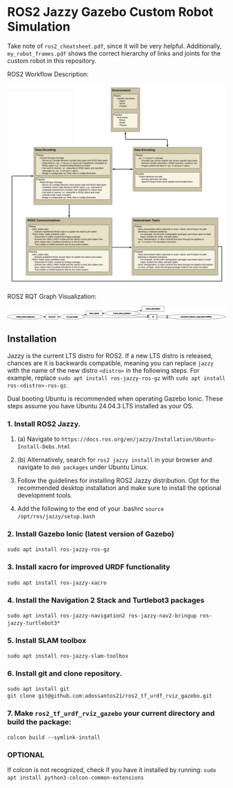 # ROS2 Jazzy Gazebo Custom Robot Simulation

Take note of `ros2_cheatsheet.pdf`, since it will be very helpful. Additionally, `my_robot_frames.pdf` shows the correct hierarchy of links and joints for the custom robot in this repository.

ROS2 Workflow Description:

![ROS2 Workflow](figs/ROS2_Workflow.png)

ROS2 RQT Graph Visualization:

![RQT Pipeline](figs/rosgraph.png)

## Installation

Jazzy is the current LTS distro for ROS2. If a new LTS distro is released, chances are it is backwards compatible, meaning you can replace `jazzy` with the name of the new distro `<distro>` in the following steps. For example, replace `sudo apt install ros-jazzy-ros-gz` with `sudo apt install ros-<distro>-ros-gz`.

Dual booting Ubuntu is recommended when operating Gazebo Ionic. These steps assume you have Ubuntu 24.04.3 LTS installed as your OS.

### 1. Install ROS2 Jazzy. 

1. (a) Navigate to `https://docs.ros.org/en/jazzy/Installation/Ubuntu-Install-Debs.html`

1. (b) Alternatively, search for `ros2 jazzy install` in your browser and navigate to `deb packages` under Ubuntu Linux.

2. Follow the guidelines for installing ROS2 Jazzy distribution. Opt for the recommended desktop installation and make sure to install the optional development tools.

3. Add the following to the end of your .bashrc `source /opt/ros/jazzy/setup.bash`

### 2. Install Gazebo Ionic (latest version of Gazebo)

`sudo apt install ros-jazzy-ros-gz`

### 3. Install xacro for improved URDF functionality

`sudo apt install ros-jazzy-xacro`

### 4. Install the Navigation 2 Stack and Turtlebot3 packages

`sudo apt install ros-jazzy-navigation2 ros-jazzy-nav2-bringup ros-jazzy-turtlebot3*`

### 5. Install SLAM toolbox

`sudo apt install ros-jazzy-slam-toolbox`

### 6. Install git and clone repository.

```
sudo apt install git
git clone git@github.com:adossantos21/ros2_tf_urdf_rviz_gazebo.git
```

### 7. Make `ros2_tf_urdf_rviz_gazebo` your current directory and build the package:

`colcon build --symlink-install`

### OPTIONAL
If colcon is not recognized, check if you have it installed by running: `sudo apt install python3-colcon-common-extensions`
